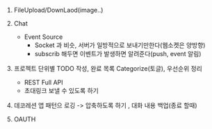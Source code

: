 1. FileUpload/DownLaod(image..)
2. Chat
   - Event Source
     - Socket 과 비슷, 서버가 일방적으로 보내기만한다(웹소켓은 양방향)
     - subscrib 해두면 이벤트가 발생하면 알려준다(push, event 알림)
3. 프로젝트 단위별 TODO 작성, 완료 목록 Categorize(토글), 우선순위 정리
   - REST Full API
   - 초대링크 보낼 수 있도록 하기
4. 데코레션 앱 패턴으 로깅 -> 압축하도록 하기 , 대화 내용 백업(종료 할때)

5. OAUTH
